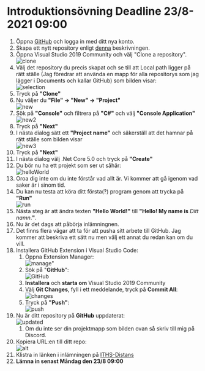 # Introduktionsövning Deadline 23/8-2021 09:00

1. Öppna [GitHub](https://www.github.com) och logga in med ditt nya konto.
2. Skapa ett nytt repository enligt [denna](./newRepo.md) beskrivningen.
3. Öppna Visual Studio 2019 Community och välj "Clone a repository".</br> ![clone](./img/clone1.png)
4. Välj det repository du precis skapat och se till att Local path ligger på rätt ställe (Jag föredrar att använda en mapp för alla repositorys som jag lägger i Documents och kallar GitHub) som bilden visar: </br>
![selection](./img/clone3.png)
5. Tryck på **"Clone"**
6. Nu väljer du **"File" -> "New" -> "Project"** </br>![new](./img/newProj.png)
7. Sök på **"Console"** och filtrera på **"C#"** och välj **"Console Application"**</br> ![new2](./img/newProj2.png)
8. Tryck på **"Next"**
9.  I nästa dialog sätt ett **"Project name"** och säkerställ att det hamnar på rätt ställe som bilden visar</br> ![new3](./img/new3.png)
10. Tryck på **"Next"**
11. I nästa dialog välj .Net Core 5.0 och tryck på **"Create"**
12. Du bör nu ha ett projekt som ser ut såhär:</br> ![helloWorld](./img/helloWorld.png)
13. Oroa dig inte om du inte förstår vad allt är. Vi kommer att gå igenom vad saker är i sinom tid.
14. Du kan nu testa att köra ditt första(?) program genom att trycka på **"Run"**</br> ![run](./img/run.png)
15. Nästa steg är att ändra texten **"Hello World!"** till **"Hello! My name is** *Ditt namn*.**"**.
16. Nu är det dags att påbörja inlämningnen.
17. Det finns flera vägar att ta för att pusha sitt arbete till GitHub. Jag kommer att beskriva ett sätt nu men välj ett annat du redan kan om du vill.
18. Installera GitHub Extension i Visual Studio Code:
    1.  Öppna Extension Manager:</br> ![*manage*"](./img/manage.png)
    2.  Sök på "**GitHub**":</br> ![GitHub](./img/githubExtension.png)
    3.  **Installera** och **starta om** Visual Studio 2019 Community
    4.  Välj **Git Changes**, fyll i ett meddelande, tryck på **Commit All**:</br> ![changes](./img/commit.png)
    5.  Tryck på **"Push"**: </br>![push](./img/push.png)
19. Nu är ditt repository på **GitHub** uppdaterat:</br> ![*updated*](./img/updated.png)
    1.  Om du inte ser din projektmapp som bilden ovan så skriv till mig på Discord.
20. Kopiera URL:en till ditt repo: </br>![alt](./img/länk.png)
21. Klistra in länken i inlämningen på [ITHS-Distans](https://www.ithsdistans.se/)
22. **Lämna in senast Måndag den 23/8 09:00** 